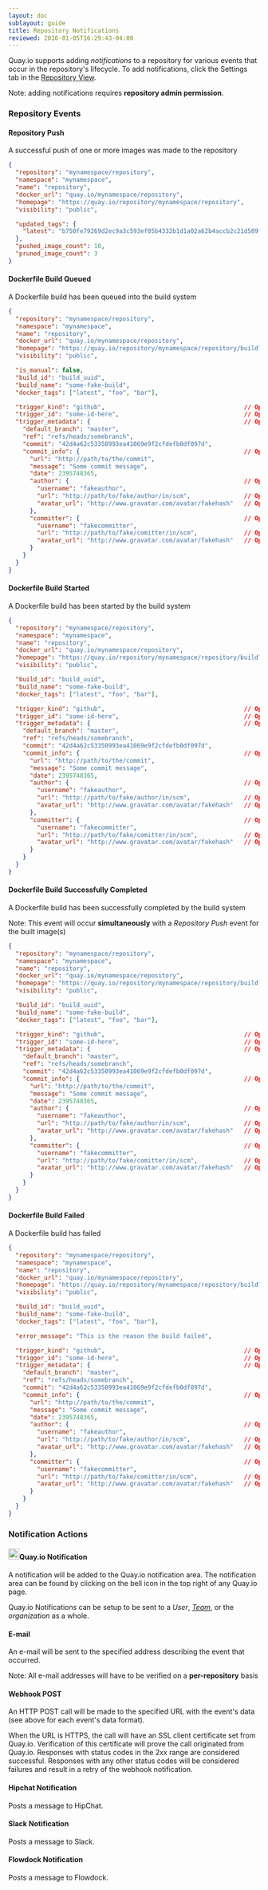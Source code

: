 ```yaml
---
layout: doc
sublayout: guide
title: Repository Notifications
reviewed: 2016-01-05T16:29:43-04:00
---
```

Quay.io supports adding _notifications_ to a repository for various events that occur in the repository's lifecycle. To add notifications, click the <span class="tab-reference"><i class="tab-icon fa fa-gear"></i>Settings</span> tab in the [Repository View](/guides/repo-view.html).

Note: adding notifications requires **repository admin permission**.

### Repository Events

#### <i class="fa fa-lg fa-upload event-icon"></i>Repository Push
<a name="#repo_push"></a>

A successful push of one or more images was made to the repository

<a name="#webhook_repo_push"></a>

```json
{
  "repository": "mynamespace/repository",
  "namespace": "mynamespace",
  "name": "repository",
  "docker_url": "quay.io/mynamespace/repository",
  "homepage": "https://quay.io/repository/mynamespace/repository",
  "visibility": "public",

  "updated_tags": {
    "latest": "b750fe79269d2ec9a3c593ef05b4332b1d1a02a62b4accb2c21d589ff2f5f2dc"
  },
  "pushed_image_count": 10,
  "pruned_image_count": 3
}
```

#### <i class="fa fa-lg fa-tasks event-icon"></i>Dockerfile Build Queued
<a name="#build_queued"></a>

A Dockerfile build has been queued into the build system

<a name="#webhook_build_queued"></a>

```json
{
  "repository": "mynamespace/repository",
  "namespace": "mynamespace",
  "name": "repository",
  "docker_url": "quay.io/mynamespace/repository",
  "homepage": "https://quay.io/repository/mynamespace/repository/build?current=some-fake-build",
  "visibility": "public",

  "is_manual": false,
  "build_id": "build_uuid",
  "build_name": "some-fake-build",
  "docker_tags": ["latest", "foo", "bar"],

  "trigger_kind": "github",                                       // Optional
  "trigger_id": "some-id-here",                                   // Optional
  "trigger_metadata": {                                           // Optional
    "default_branch": "master",
    "ref": "refs/heads/somebranch",
    "commit": "42d4a62c53350993ea41069e9f2cfdefb0df097d",
    "commit_info": {                                              // Optional
      "url": "http://path/to/the/commit",
      "message": "Some commit message",
      "date": 2395748365,
      "author": {                                                 // Optional
        "username": "fakeauthor",
        "url": "http://path/to/fake/author/in/scm",               // Optional
        "avatar_url": "http://www.gravatar.com/avatar/fakehash"   // Optional
      },
      "committer": {                                              // Optional
        "username": "fakecommitter",
        "url": "http://path/to/fake/comitter/in/scm",             // Optional
        "avatar_url": "http://www.gravatar.com/avatar/fakehash"   // Optional
      }
    }
  }
}
```

#### <i class="fa fa-lg fa-circle-o-notch event-icon"></i>Dockerfile Build Started
<a name="#build_started"></a>

A Dockerfile build has been started by the build system

<a name="#webhook_build_started"></a>

```json
{
  "repository": "mynamespace/repository",
  "namespace": "mynamespace",
  "name": "repository",
  "docker_url": "quay.io/mynamespace/repository",
  "homepage": "https://quay.io/repository/mynamespace/repository/build?current=some-fake-build",
  "visibility": "public",

  "build_id": "build_uuid",
  "build_name": "some-fake-build",
  "docker_tags": ["latest", "foo", "bar"],

  "trigger_kind": "github",                                       // Optional
  "trigger_id": "some-id-here",                                   // Optional
  "trigger_metadata": {                                           // Optional
    "default_branch": "master",
    "ref": "refs/heads/somebranch",
    "commit": "42d4a62c53350993ea41069e9f2cfdefb0df097d",
    "commit_info": {                                              // Optional
      "url": "http://path/to/the/commit",
      "message": "Some commit message",
      "date": 2395748365,
      "author": {                                                 // Optional
        "username": "fakeauthor",
        "url": "http://path/to/fake/author/in/scm",               // Optional
        "avatar_url": "http://www.gravatar.com/avatar/fakehash"   // Optional
      },
      "committer": {                                              // Optional
        "username": "fakecommitter",
        "url": "http://path/to/fake/comitter/in/scm",             // Optional
        "avatar_url": "http://www.gravatar.com/avatar/fakehash"   // Optional
      }
    }
  }
}
```

#### <i class="fa fa-lg fa-check-circle-o event-icon"></i>Dockerfile Build Successfully Completed
<a name="#build_success"></a>

A Dockerfile build has been successfully completed by the build system

Note: This event will occur **simultaneously** with a <i class="fa fa-lg fa-upload"></i> _Repository Push_ event for the built image(s)

<a name="#webhook_build_success"></a>

```json
{
  "repository": "mynamespace/repository",
  "namespace": "mynamespace",
  "name": "repository",
  "docker_url": "quay.io/mynamespace/repository",
  "homepage": "https://quay.io/repository/mynamespace/repository/build?current=some-fake-build",
  "visibility": "public",

  "build_id": "build_uuid",
  "build_name": "some-fake-build",
  "docker_tags": ["latest", "foo", "bar"],

  "trigger_kind": "github",                                       // Optional
  "trigger_id": "some-id-here",                                   // Optional
  "trigger_metadata": {                                           // Optional
    "default_branch": "master",
    "ref": "refs/heads/somebranch",
    "commit": "42d4a62c53350993ea41069e9f2cfdefb0df097d",
    "commit_info": {                                              // Optional
      "url": "http://path/to/the/commit",
      "message": "Some commit message",
      "date": 2395748365,
      "author": {                                                 // Optional
        "username": "fakeauthor",
        "url": "http://path/to/fake/author/in/scm",               // Optional
        "avatar_url": "http://www.gravatar.com/avatar/fakehash"   // Optional
      },
      "committer": {                                              // Optional
        "username": "fakecommitter",
        "url": "http://path/to/fake/comitter/in/scm",             // Optional
        "avatar_url": "http://www.gravatar.com/avatar/fakehash"   // Optional
      }
    }
  }
}
```

#### <i class="fa fa-lg fa-times-circle-o event-icon"></i>Dockerfile Build Failed
<a name="#build_failure"></a>

A Dockerfile build has failed

<a name="#webhook_build_failure"></a>

```json
{
  "repository": "mynamespace/repository",
  "namespace": "mynamespace",
  "name": "repository",
  "docker_url": "quay.io/mynamespace/repository",
  "homepage": "https://quay.io/repository/mynamespace/repository/build?current=some-fake-build",
  "visibility": "public",

  "build_id": "build_uuid",
  "build_name": "some-fake-build",
  "docker_tags": ["latest", "foo", "bar"],

  "error_message": "This is the reason the build failed",

  "trigger_kind": "github",                                       // Optional
  "trigger_id": "some-id-here",                                   // Optional
  "trigger_metadata": {                                           // Optional
    "default_branch": "master",
    "ref": "refs/heads/somebranch",
    "commit": "42d4a62c53350993ea41069e9f2cfdefb0df097d",
    "commit_info": {                                              // Optional
      "url": "http://path/to/the/commit",
      "message": "Some commit message",
      "date": 2395748365,
      "author": {                                                 // Optional
        "username": "fakeauthor",
        "url": "http://path/to/fake/author/in/scm",               // Optional
        "avatar_url": "http://www.gravatar.com/avatar/fakehash"   // Optional
      },
      "committer": {                                              // Optional
        "username": "fakecommitter",
        "url": "http://path/to/fake/comitter/in/scm",             // Optional
        "avatar_url": "http://www.gravatar.com/avatar/fakehash"   // Optional
      }
    }
  }
}
```

### Notification Actions

#### <img class="method-icon" src="https://quay.io/static/img/favicon.ico" style="width: 22px; height: 22px;">Quay.io Notification
<a name="quay_notification"></a>

A notification will be added to the Quay.io notification area. The notification area can be found by clicking on the bell icon in the top right of any Quay.io page.

Quay.io Notifications can be setup to be sent to a <i class="fa fa-user entity-icon"></i>_User_, <i class="fa fa-group entity-icon"></i>[_Team_](/glossary/teams.html), or the _organization_ as a whole.

#### <i class="fa fa-lg method-icon fa-envelope"></i>E-mail
<a name="email"></a>

An e-mail will be sent to the specified address describing the event that occurred.

Note: All e-mail addresses will have to be verified on a **per-repository** basis

#### <i class="fa fa-lg method-icon fa-link"></i>Webhook POST
<a name="webhook"></a>

An HTTP POST call will be made to the specified URL with the event's data (see above for each event's data format).

When the URL is HTTPS, the call will have an SSL client certificate set from Quay.io. Verification of this certificate will prove the call originated from Quay.io. Responses with status codes in the 2xx range are considered successful. Responses with any other status codes will be considered failures and result in a retry of the webhook notification.

#### <i class="fa fa-lg method-icon hipchat-icon"></i>Hipchat Notification
<a name="hipchat"></a>

Posts a message to HipChat.

#### <i class="fa fa-lg method-icon slack-icon"></i>Slack Notification
<a name="slack"></a>

Posts a message to Slack.

#### <i class="fa fa-lg method-icon flowdock-icon"></i>Flowdock Notification
<a name="flowdock"></a>

Posts a message to Flowdock.

